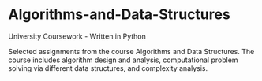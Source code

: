 # Algorithms-and-Data-Structures
University Coursework - Written in Python

Selected assignments from the course Algorithms and Data Structures. The course includes algorithm design and analysis, computational problem solving via different data structures, and complexity analysis.
